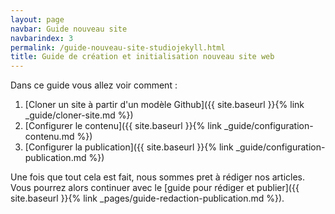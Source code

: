 ```yaml
---
layout: page
navbar: Guide nouveau site
navbarindex: 3
permalink: /guide-nouveau-site-studiojekyll.html
title: Guide de création et initialisation nouveau site web
---
```

Dans ce guide vous allez voir comment :

1. [Cloner un site à partir d'un modèle Github]({{ site.baseurl }}{% link _guide/cloner-site.md %})
1. [Configurer le contenu]({{ site.baseurl }}{% link _guide/configuration-contenu.md %})
1. [Configurer la publication]({{ site.baseurl }}{% link _guide/configuration-publication.md %})

Une fois que tout cela est fait, nous sommes pret à rédiger nos articles. Vous pourrez alors continuer avec le [guide pour rédiger et publier]({{ site.baseurl }}{% link _pages/guide-redaction-publication.md %}).
